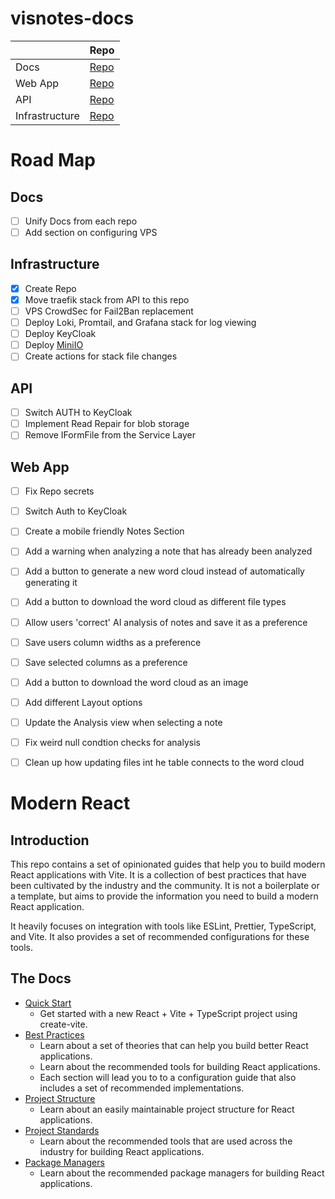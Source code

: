 # visnotes-docs

|     | Repo |
| -------- | ------- |
| Docs   | [Repo](https://github.com/VisNotes/.github)  |
| Web App | [Repo](https://github.com/JustinFay01/visnotes-react)     |
| API    | [Repo](https://github.com/JustinFay01/visnotes-api)  |
| Infrastructure | [Repo](https://github.com/VisNotes/visnotes-infrastructure) |

# Road Map

## Docs

- [ ] Unify Docs from each repo
- [ ] Add section on configuring VPS

## Infrastructure

 - [x] Create Repo
 - [x] Move traefik stack from API to this repo
 - [ ] VPS CrowdSec for Fail2Ban replacement
 - [ ] Deploy Loki, Promtail, and Grafana stack for log viewing
 - [ ] Deploy KeyCloak
 - [ ] Deploy [MiniIO](https://min.io/)
 - [ ] Create actions for stack file changes

## API

 - [ ] Switch AUTH to KeyCloak
 - [ ] Implement Read Repair for blob storage
 - [ ] Remove IFormFile from the Service Layer

## Web App

 - [ ] Fix Repo secrets
 - [ ] Switch Auth to KeyCloak
 - [ ] Create a mobile friendly Notes Section
 - [ ] Add a warning when analyzing a note that has already been analyzed
 - [ ] Add a button to generate a new word cloud instead of automatically generating it
 - [ ] Add a button to download the word cloud as different file types
 - [ ] Allow users 'correct' AI analysis of notes and save it as a preference
 - [ ] Save users column widths as a preference
 - [ ] Save selected columns as a preference
 - [ ] Add a button to download the word cloud as an image
 - [ ] Add different Layout options
 - [ ] Update the Analysis view when selecting a note
 - [ ] Fix weird null condtion checks for analysis
 - [ ] Clean up how updating files int he table connects to the word cloud


# Modern React

## Introduction

This repo contains a set of opinionated guides that help you to build modern React applications with Vite. It is a collection of best practices that have been cultivated by the industry and the community. It is not a boilerplate or a template, but aims to provide the information you need to build a modern React application.

It heavily focuses on integration with tools like ESLint, Prettier, TypeScript, and Vite. It also provides a set of recommended configurations for these tools.

## The Docs

- [Quick Start](../docs/react/quick-start.md)
    - Get started with a new React + Vite + TypeScript project using create-vite.
- [Best Practices](../docs/react/best-practices.md) 
    - Learn about a set of theories that can help you build better React applications.
    - Learn about the recommended tools for building React applications.
    - Each section will lead you to to a configuration guide that also includes a set of recommended implementations.
- [Project Structure](../docs/react/project-structure.md) 
    - Learn about an easily maintainable project structure for React applications.
- [Project Standards](../docs/react/project-standards.md) 
    - Learn about the recommended tools that are used across the industry for building React applications.
- [Package Managers](../docs/react/package-managers.md) 
    - Learn about the recommended package managers for building React applications.